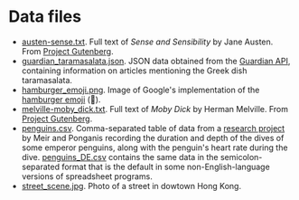 # Data files

* [austen-sense.txt](austen-sense.txt). Full text of *Sense and Sensibility* by Jane Austen. From [Project Gutenberg](https://www.gutenberg.org/).
* [guardian_taramasalata.json](guardian_taramasalata.json). JSON data obtained from the [Guardian API](https://open-platform.theguardian.com/documentation/), containing information on articles mentioning the Greek dish taramasalata.
* [hamburger_emoji.png](hamburger_emoji-png). Image of Google's implementation of the [hamburger emoji](https://emojipedia.org/hamburger/) (🍔).
* [melville-moby_dick.txt](melville-moby_dick.txt). Full text of *Moby Dick* by Herman Melville. From [Project Gutenberg](https://www.gutenberg.org/).
* [penguins.csv](penguins.csv). Comma-separated table of data from a [research project](https://doi.org/10.1242/jeb.013235) by Meir and Ponganis recording the duration and depth of the dives of some emperor penguins, along with the penguin's heart rate during the dive. [penguins_DE.csv](penguins_DE.csv) contains the same data in the semicolon-separated format that is the default in some non-English-language versions of spreadsheet programs.
* [street_scene.jpg](street_scene.jpg). Photo of a street in dowtown Hong Kong.
